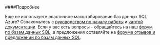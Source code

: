 ﻿####Подробнее

Еще не используете эластичное масштабирование баз данных SQL Azure? Ознакомьтесь с [руководством по началу работы](./sql-database-elastic-scale-get-started.md) и [картой документации](./sql-database-elastic-scale-documentation-map.md).  Если у вас есть вопросы - обращайтесь на наш [форум по базам данных SQL](http://social.msdn.microsoft.com/forums/azure/home?forum=ssdsgetstarted), а предложения оставляйте на [форуме отзывов и предложений по базам данных SQL](http://feedback.azure.com/forums/217321-sql-database).

<!--HONumber=47-->
